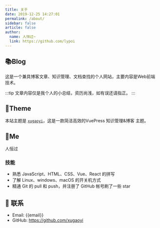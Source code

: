 ```yaml
---
title: 关于
date: 2019-12-25 14:27:01
permalink: /about/
sidebar: false
article: false
author:
  name: 人恒过~
  link: https://github.com/lypoi
---
```


## 📚Blog
这是一个兼具博客文章、知识管理、文档查找的个人网站，主要内容是Web前端技术。

:::tip
文章内容仅是我个人的小总结，资历尚浅，如有误还请指正。
:::


## 🎨Theme

本站主题是 [`xugaoyi`](https://github1s.com/xugaoyi/vuepress-theme-vdoing)，这是一款简洁高效的VuePress 知识管理&博客 主题。

## 🐼Me
人恒过

### 技能
* 熟悉 JavaScript、HTML、CSS、Vue、React 的拼写
* 了解 Linux、windows、macOS 的开关机方式
* 精通 Git 的 pull 和 push，并注册了 GitHub 帐号刷了一些 star

## :email: 联系

- Email:  <a :href="email">{{email}}</a>
- GitHub: <https://github.com/xugaoyi>


<script>
  export default {
    data(){
      return {
        email: '2329506671@qq.com',
      }
    },
    mounted(){}
  }
</script>